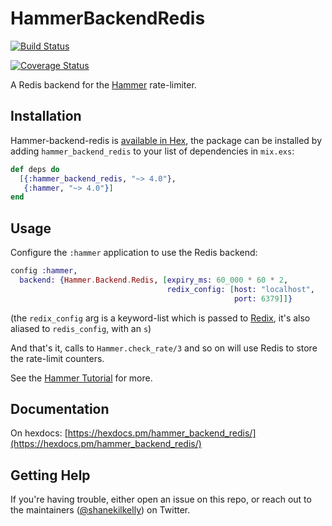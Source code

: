 # HammerBackendRedis

[![Build Status](https://travis-ci.org/ExHammer/hammer-backend-redis.svg?branch=master)](https://travis-ci.org/ExHammer/hammer-backend-redis)

[![Coverage Status](https://coveralls.io/repos/github/ExHammer/hammer-backend-redis/badge.svg?branch=master)](https://coveralls.io/github/ExHammer/hammer-backend-redis?branch=master)


A Redis backend for the [Hammer](https://github.com/ExHammer/hammer) rate-limiter.

## Installation

Hammer-backend-redis
is [available in Hex](https://hex.pm/packages/hammer_backend_redis), the package
can be installed by adding `hammer_backend_redis` to your list of dependencies in `mix.exs`:

```elixir
def deps do
  [{:hammer_backend_redis, "~> 4.0"},
   {:hammer, "~> 4.0"}]
end
```

## Usage

Configure the `:hammer` application to use the Redis backend:

```elixir
config :hammer,
  backend: {Hammer.Backend.Redis, [expiry_ms: 60_000 * 60 * 2,
                                   redix_config: [host: "localhost",
                                                  port: 6379]]}
```

(the `redix_config` arg is a keyword-list which is passed to
[Redix](https://hex.pm/packages/redix), it's also aliased to `redis_config`,
with an `s`)

And that's it, calls to `Hammer.check_rate/3` and so on will use Redis to store
the rate-limit counters.

See the [Hammer Tutorial](https://hexdocs.pm/hammer/tutorial.html) for more.

## Documentation

On hexdocs: [https://hexdocs.pm/hammer_backend_redis/](https://hexdocs.pm/hammer_backend_redis/)


## Getting Help

If you're having trouble, either open an issue on this repo, or reach out to the maintainers ([@shanekilkelly](https://twitter.com/shanekilkelly)) on Twitter.

